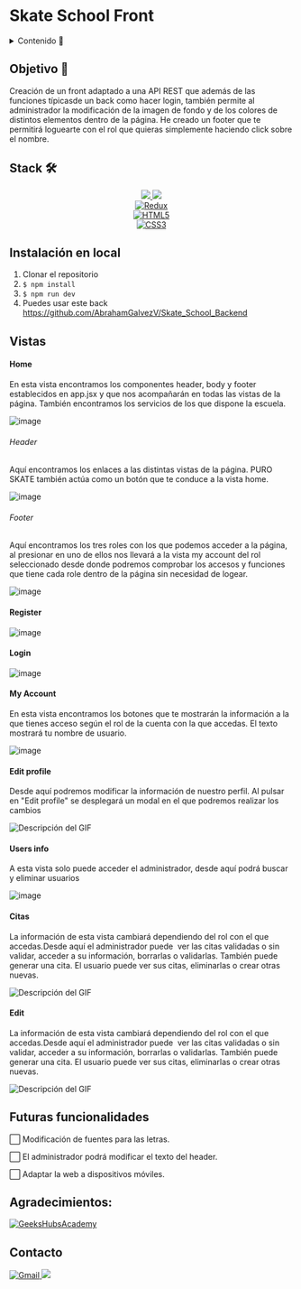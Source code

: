 # Skate School Front 

<details>
  <summary>Contenido 📝</summary>
  <ol>
    <li><a href="#objetivo-🎯">Objetivo</a></li>
    <li><a href="#stack">Stack</a></li>
    <li><a href="#deploy-🚀">Deploy</a></li>
    <li><a href="#instalación-en-local">Instalación</a></li>
    <li><a href="#vistas">Vistas</a></li>
    <li><a href="#futuras-funcionalidades">Futuras funcionalidades</a></li>
    <li><a href="#agradecimientos">Agradecimientos</a></li>
    <li><a href="#contacto">Contacto</a></li>
  </ol>
</details>

## Objetivo 🎯

Creación de un front adaptado a una API REST que además de las funciones típicasde un back como hacer login, también permite al administrador la modificación de la imagen de fondo y de los colores de distintos elementos dentro de la página. 
He creado un footer que te permitirá loguearte con el rol que quieras simplemente haciendo click sobre el nombre.



## Stack 🛠️
<div align="center">
<a href="https://www.reactjs.com/">
    <img src= "https://img.shields.io/badge/React-20232A?style=for-the-badge&logo=react&logoColor=61DAFB"/>
</a>
<a href="https://developer.mozilla.org/es/docs/Web/JavaScript">
    <img src= "https://img.shields.io/badge/javascipt-EFD81D?style=for-the-badge&logo=javascript&logoColor=black"/>
</a>
 </div>
 <div align="center">
  <a href="https://redux.js.org/" target="_blank">
    <img src="https://img.shields.io/badge/Redux-764ABC?style=for-the-badge&logo=redux&logoColor=white" alt="Redux" />
  </a>
</div>
<div align="center">
  <a href="https://developer.mozilla.org/en-US/docs/Web/HTML" target="_blank">
    <img src="https://img.shields.io/badge/HTML5-E34F26?style=for-the-badge&logo=html5&logoColor=white" alt="HTML5" />
  </a>
</div>
<div align="center">
  <a href="https://developer.mozilla.org/en-US/docs/Web/CSS" target="_blank">
    <img src="https://img.shields.io/badge/CSS3-1572B6?style=for-the-badge&logo=css3&logoColor=white" alt="CSS3" />
  </a>
</div>

## Instalación en local
1. Clonar el repositorio
2. ` $ npm install `
3. ``` $ npm run dev ```
4. Puedes usar este back
https://github.com/AbrahamGalvezV/Skate_School_Backend

## Vistas

#### Home

En esta vista encontramos los componentes header, body y footer establecidos en app.jsx y que nos acompañarán en todas las vistas de la página. También encontramos los servicios de los que dispone la escuela.

![image](./src/assets/img/home.png)

###### Header

Aquí encontramos los enlaces a las distintas vistas de la página. PURO SKATE también actúa como un botón que te conduce a la vista home.

![image](./src/assets/img/header.png)

###### Footer

Aquí encontramos los tres roles con los que podemos acceder a la página, al presionar en uno de ellos nos llevará a la vista my account del rol seleccionado desde donde podremos comprobar los accesos y funciones que tiene cada role dentro de la página sin necesidad de logear.

![image](./src/assets/img/footer.png)

#### Register

![image](./src/assets/img/register.png)

#### Login

![image](./src/assets/img/login.png)

#### My Account

En esta vista encontramos los botones que te mostrarán la información a la que tienes acceso según el rol de la cuenta con la que accedas. El texto mostrará tu nombre de usuario.

![image](./src/assets/img/myAccount.png)

#### Edit profile

Desde aquí podremos modificar la información de nuestro perfil. Al pulsar en "Edit profile" se desplegará un modal en el que podremos realizar los cambios

![Descripción del GIF](./src/assets/img/editProfile.gif)

#### Users info

A esta vista solo puede acceder el administrador, desde aquí podrá buscar y eliminar usuarios

![image](./src/assets/img/infoUsers.png)

#### Citas

La información de esta vista cambiará dependiendo del rol con el que accedas.Desde aquí el administrador puede  ver las citas validadas o sin validar, acceder a su información, borrarlas o validarlas. También puede generar una cita.
El usuario puede ver sus citas, eliminarlas o crear otras nuevas.

![Descripción del GIF](./src/assets/img/validator.gif)

#### Edit

La información de esta vista cambiará dependiendo del rol con el que accedas.Desde aquí el administrador puede  ver las citas validadas o sin validar, acceder a su información, borrarlas o validarlas. También puede generar una cita.
El usuario puede ver sus citas, eliminarlas o crear otras nuevas.

![Descripción del GIF](./src/assets/img/edit.gif)

## Futuras funcionalidades
⬜ Modificación de fuentes para las letras.
 
⬜ El administrador podrá modificar el texto del header.

⬜ Adaptar la web a dispositivos móviles.

## Agradecimientos:

<a href="https://geekshubsacademy.com/" target="_blank">
  <img src="https://img.shields.io/badge/GeeksHubsAcademy-6DB33F?style=for-the-badge&logo=react&logoColor=white" alt="GeeksHubsAcademy" />
</a>


## Contacto

<a href="mailto:abraham.galvez.vives@gmail.com">
  <img src="https://img.shields.io/badge/Gmail-C6362C?style=for-the-badge&logo=gmail&logoColor=white" alt="Gmail" target="_blank" />
</a>
<a href="https://www.linkedin.com/in/abraham-g%C3%A0lvez-vives-952aa32b2/" target="_blank"><img src="https://img.shields.io/badge/-LinkedIn-%230077B5?style=for-the-badge&logo=linkedin&logoColor=white" target="_blank"></a> 
</p>